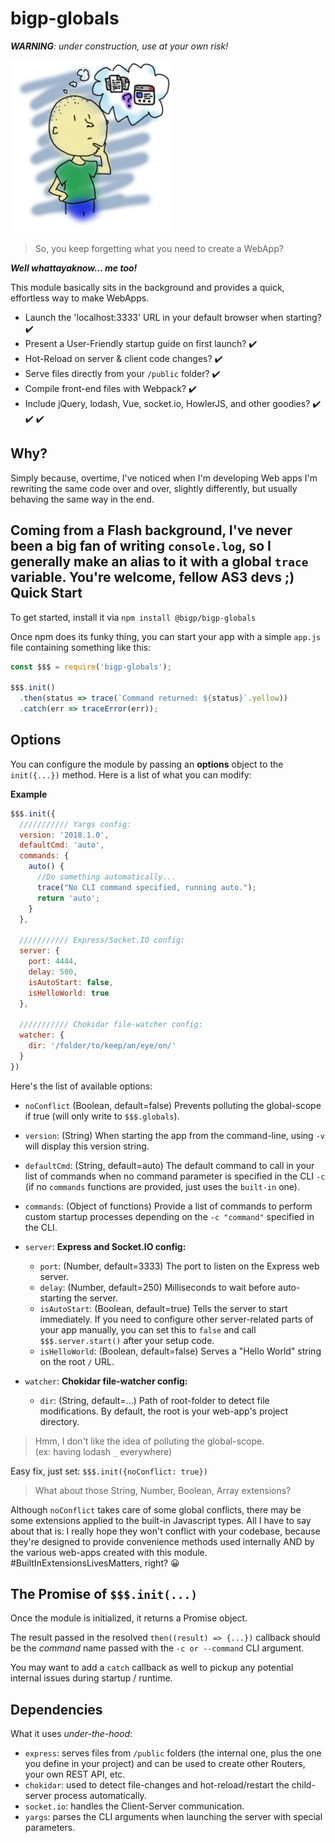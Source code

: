 bigp-globals
============
***WARNING**: under construction, use at your own risk!*


![Confusion](https://github.com/bigp/bigp-globals/blob/master/readme-assets/confusion.png?raw=true "Confusion image")


 > So, you keep forgetting what you need to create a WebApp?


***Well whattayaknow... me too!***

This module basically sits in the background and provides a quick, effortless way to make WebApps.

 - Launch the 'localhost:3333' URL in your default browser when starting? :heavy_check_mark:
 - Present a User-Friendly startup guide on first launch? :heavy_check_mark:
 - Hot-Reload on server & client code changes? :heavy_check_mark:
 - Serve files directly from your `/public` folder? :heavy_check_mark:
 - Compile front-end files with Webpack? :heavy_check_mark:
 - Include jQuery, lodash, Vue, socket.io, HowlerJS, and other goodies? :heavy_check_mark: :heavy_check_mark: :heavy_check_mark:

Why?
----

Simply because, overtime, I've noticed when I'm developing Web apps I'm rewriting the same code over and over, slightly differently, but usually behaving the same way in the end.

**Coming from a Flash background**, I've never been a big fan of writing `console.log`, so I generally make an alias to it with a global `trace` variable. You're welcome, fellow AS3 devs ;)
Quick Start
-----------

To get started, install it via `npm install @bigp/bigp-globals`

Once npm does its funky thing, you can start your app with a simple `app.js` file containing something like this:

```javascript
const $$$ = require('bigp-globals');

$$$.init()
  .then(status => trace(`Command returned: ${status}`.yellow))
  .catch(err => traceError(err));
```

Options
-------

You can configure the module by passing an **options** object to the `init({...})` method. Here is a list of what you can modify:

**Example**
```javascript
$$$.init({
  /////////// Yargs config:
  version: '2018.1.0',
  defaultCmd: 'auto',
  commands: {
    auto() {
      //Do something automatically...
      trace("No CLI command specified, running auto.");
      return 'auto';
    }
  },
  
  /////////// Express/Socket.IO config:
  server: {
  	port: 4444,
  	delay: 500,
  	isAutoStart: false,
  	isHelloWorld: true
  },
  
  /////////// Chokidar file-watcher config:
  watcher: {
  	dir: '/folder/to/keep/an/eye/on/'
  }
})
```

Here's the list of available options:
 - `noConflict` (Boolean, default=false) Prevents polluting the global-scope if true (will only write to `$$$.globals`).
 - `version`: (String) When starting the app from the command-line, using `-v` will display this version string.
 - `defaultCmd`: (String, default=auto) The default command to call in your list of commands when no command parameter is specified in the CLI `-c` (if no `commands` functions are provided, just uses the `built-in` one).
 - `commands`: (Object of functions) Provide a list of commands to perform custom startup processes depending on the `-c "command"` specified in the CLI.
 - `server`: **Express and Socket.IO config:**
   - `port`: (Number, default=3333) The port to listen on the Express web server.
   - `delay`: (Number, default=250) Milliseconds to wait before auto-starting the server.
   - `isAutoStart`: (Boolean, default=true) Tells the server to start immediately. If you need to configure other server-related parts of your app manually, you can set this to `false` and call `$$$.server.start()` after your setup code.
   - `isHelloWorld`: (Boolean, default=false) Serves a "Hello World" string on the root `/` URL.
   
 - `watcher`: **Chokidar file-watcher config:**
   - `dir`: (String, default=...) Path of root-folder to detect file modifications. By default, the root is your web-app's project directory.


> Hmm, I don't like the idea of polluting the global-scope.<br/>
(ex: having lodash `_` everywhere)

Easy fix, just set: ``$$$.init({noConflict: true})``

> What about those String, Number, Boolean, Array extensions?

Although `noConflict` takes care of some global conflicts,
there may be some extensions applied to the built-in Javascript types.
All I have to say about that is:
I really hope they won't conflict with your codebase, because they're designed to provide convenience methods used internally AND by the various web-apps created with this module. #BuiltInExtensionsLivesMatters, right? :grinning: 

The Promise of `$$$.init(...)`
-------------------------------
Once the module is initialized, it returns a Promise object.

The result passed in the resolved `then((result) => {...})` 
callback should be the *command* name passed with the `-c or --command` CLI argument.

You may want to add a `catch` callback as well to pickup any potential internal issues during startup / runtime.

Dependencies
------------

What it uses *under-the-hood*:

 - `express`: serves files from `/public` folders (the internal one, plus the one you define in your project) and can be used to create other Routers, your own REST API, etc.
 - `chokidar`: used to detect file-changes and hot-reload/restart the child-server process automatically.
 - `socket.io`: handles the Client-Server communication.
 - `yargs`: parses the CLI arguments when launching the server with special parameters.
